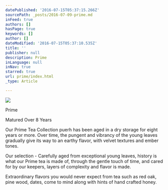 ```yaml
---
datePublished: '2016-07-15T05:37:15.266Z'
sourcePath: _posts/2016-07-09-prime.md
inFeed: true
authors: []
hasPage: true
keywords: []
author: []
dateModified: '2016-07-15T05:37:10.535Z'
title: ''
publisher: null
description: Prime
inLanguage: null
inNav: true
starred: true
url: prime/index.html
_type: Article

---
```

![](https://the-grid-user-content.s3-us-west-2.amazonaws.com/af1723eb-0906-43a9-b3c8-498a6eb0b7db.jpg)

Prime

Matured Over 8 Years

Our Prime Tea Collection puerh has been aged in a dry storage for eight years or more. Over time, the pungent and vibrancy of the young leaves gradually give its way to an earthy flavor, with velvet textures and ember tones.

Our selection - Carefully aged from exceptional young leaves, history is what our Prime tea is made of, through the gentle touch of time, and cared for by our keepers, layers of complexity and flavor is made.

Extraordinary flavors you would never expect from tea such as red oak, pine wood, dates, come to mind along with hints of hand crafted honey.
